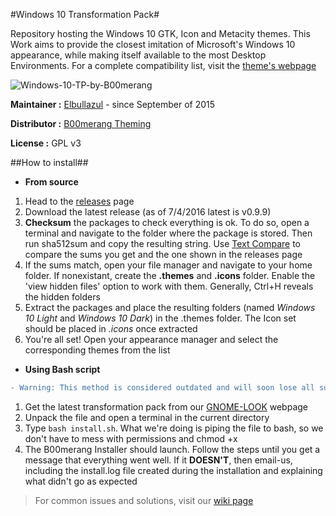 #Windows 10 Transformation Pack#

Repository hosting the Windows 10 GTK, Icon and Metacity themes. This Work aims to provide the closest imitation of Microsoft's Windows 10 appearance, while making itself available to the most Desktop Environments. For a complete compatibility list, visit the [theme's webpage](http://b00merang.weebly.com/windows-10-transformation-pack.html)

![Windows-10-TP-by-B00merang](http://b00merang.weebly.com/uploads/1/6/8/1/16813022/2d76a816-3341-11e6-8a4b-67e8253851c7_orig.png)

**Maintainer :** [Elbullazul](https://github.com/Elbullazul) - since September of 2015

**Distributor :** [B00merang Theming](https://github.com/B00merang-Project)

**License :** GPL v3

##How to install##

- **From source**
 
1. Head to the [releases](https://github.com/Elbullazul/Windows-10/releases) page
2. Download the latest release (as of 7/4/2016 latest is v0.9.9)
3. **Checksum** the packages to check everything is ok. To do so, open a terminal and navigate to the folder where the package is stored. Then run sha512sum and copy the resulting string. Use [Text Compare](https://text-compare.com/) to compare the sums you get and the one shown in the releases page
4. If the sums match, open your file manager and navigate to your home folder. If nonexistant, create the **.themes** and **.icons** folder. Enable the 'view hidden files' option to work with them. Generally, Ctrl+H reveals the hidden folders
5. Extract the packages and place the resulting folders (named *Windows 10 Light* and *Windows 10 Dark*) in the .themes folder. The Icon set should be placed in *.icons* once extracted
6. You're all set! Open your appearance manager and select the corresponding themes from the list

- **Using Bash script**

```diff
- Warning: This method is considered outdated and will soon lose all support
```

1. Get the latest transformation pack from our [GNOME-LOOK](https://www.gnome-look.org/content/show.php/Windows%ED%9D%8F%E9%8E%85%EE%A6%9E?content=171327) webpage
2. Unpack the file and open a terminal in the current directory
3. Type `bash install.sh`. What we're doing is piping the file to bash, so we don't have to mess with permissions and chmod +x
4. The B00merang Installer should launch. Follow the steps until you get a message that everything went well. If it **DOESN'T**, then email-us, including the install.log file created during the installation and explaining what didn't go as expected

> For common issues and solutions, visit our [wiki page](https://github.com/Elbullazul/Windows-10/wiki)
